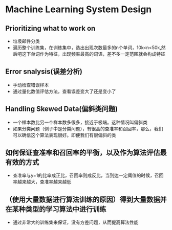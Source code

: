 # Machine Learning System Design

## Prioritizing what to work on

* 垃圾邮件分类
* 遍历整个训练集，在训练集中，选出出现次数最多的n个单词，10k<n<50k,然后吧这下单词作为特征，出现频率最高的词语，差不多一定范围就会构成特征

## Error snalysis(误差分析)

* 手动检查错误样本
* 通过量化数值评估方法，查看误差变大了还是变小了

## Handling Skewed Data(偏斜类问题)

* 一个样本数比另一个样本数多很多，接近于极端。这种情况叫偏斜类
* 如果分类问题（例子中是分类问题），有很高的查准率和召回率，那么，我们可以确信这个算法表现很好。即便我们有很偏斜的类

## 如何保证查准率和召回率的平衡，以及作为算法评估最有效的方式

* 查准率与y=1的比率成正比，召回率则成反比，当到达一定阈值的时候，召回率越来越大，查准率越来越低

## （使用大量数据进行算法训练的原因）得到大量数据并在某种类型的学习算法中进行训练

* 通过非常大的训练集来保证，没有方差问题，从而提高算法性能